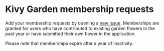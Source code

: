 Kivy Garden membership requests
===============================

Add your membership requests by opening a [new issue](https://github.com/kivy-garden/kivy-garden.github.io/issues/new?title=Please%20add%20me%20to%20Kivy%20Garden&body=Link%20for%20a%20merged%20garden%20PR%20or%20a%20proposed%20new%20flower%3A%0A%3Cgarden%20PR%20or%20transferable%20repository%20link%3E). Memberships are granted for users who have contributed to existing garden flowers in the past year or have submitted their own flower in the application.


Please note that memberships expire after a year of inactivity.

